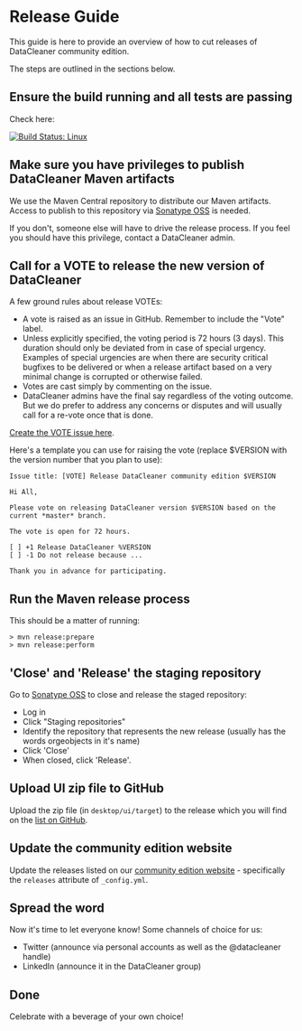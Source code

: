 # Release Guide

This guide is here to provide an overview of how to cut releases of DataCleaner community edition.

The steps are outlined in the sections below.

## Ensure the build running and all tests are passing

Check here:

[![Build Status: Linux](https://travis-ci.org/datacleaner/DataCleaner.svg?branch=master)](https://travis-ci.org/datacleaner/DataCleaner)

## Make sure you have privileges to publish DataCleaner Maven artifacts

We use the Maven Central repository to distribute our Maven artifacts. Access to publish to this repository via [Sonatype OSS](https://oss.sonatype.org) is needed.

If you don't, someone else will have to drive the release process. If you feel you should have this privilege, contact a DataCleaner admin.

## Call for a VOTE to release the new version of DataCleaner

A few ground rules about release VOTEs:

* A vote is raised as an issue in GitHub. Remember to include the "Vote" label.
* Unless explicitly specified, the voting period is 72 hours (3 days). This duration should only be deviated from in case of special urgency. Examples of special urgencies are when there are security critical bugfixes to be delivered or when a release artifact based on a very minimal change is corrupted or otherwise failed.
* Votes are cast simply by commenting on the issue.
* DataCleaner admins have the final say regardless of the voting outcome. But we do prefer to address any concerns or disputes and will usually call for a re-vote once that is done.

[Create the VOTE issue here](https://github.com/datacleaner/DataCleaner/issues/new?labels=VOTE).

Here's a template you can use for raising the vote (replace $VERSION with the version number that you plan to use):

```
Issue title: [VOTE] Release DataCleaner community edition $VERSION

Hi All,

Please vote on releasing DataCleaner version $VERSION based on the current *master* branch.

The vote is open for 72 hours.

[ ] +1 Release DataCleaner %VERSION
[ ] -1 Do not release because ...

Thank you in advance for participating.
```

## Run the Maven release process

This should be a matter of running:

```
> mvn release:prepare
> mvn release:perform
```

## 'Close' and 'Release' the staging repository

Go to [Sonatype OSS](https://oss.sonatype.org) to close and release the staged repository:

* Log in
* Click "Staging repositories"
* Identify the repository that represents the new release (usually has the words orgeobjects in it's name)
* Click 'Close'
* When closed, click 'Release'.

## Upload UI zip file to GitHub

Upload the zip file (in `desktop/ui/target`) to the release which you will find on the [list on GitHub](https://github.com/datacleaner/DataCleaner/releases). 

## Update the community edition website

Update the releases listed on our [community edition website](https://github.com/datacleaner/datacleaner.github.io) - specifically the `releases` attribute of `_config.yml`.

## Spread the word

Now it's time to let everyone know! Some channels of choice for us:

 * Twitter (announce via personal accounts as well as the @datacleaner handle)
 * LinkedIn (announce it in the DataCleaner group)

## Done

Celebrate with a beverage of your own choice!
